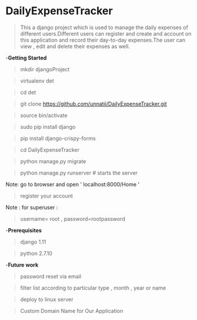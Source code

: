 # DailyExpenseTracker

>This a django project which is used to manage the daily expenses of different users.Different users can register and create and account on this application and record their day-to-day expenses.The user can view , edit and delete their expenses as well.



-**Getting Started**

>mkdir djangoProject

>virtualenv det

>cd det

>git clone https://github.com/unnatii/DailyExpenseTracker.git

>source bin/activate

>sudo pip install django 

>pip install django-crispy-forms

>cd DailyExpenseTracker

>python manage.py migrate

>python manage.py runserver # starts the server 

Note: go to browser and open ' localhost:8000/Home '

>register your account

Note : for superuser :
>username= root , 
> password=rootpassword


-**Prerequisites**
>django 1.11

>python 2.7.10



-**Future work**
>password reset via email

>filter list according to particular type , month , year or name

>deploy to linux server

>Custom Domain Name for Our Application

